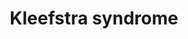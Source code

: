 ---
annotations:
- id: DOID:1925
  parent: genetic disease
  type: Disease Ontology
  value: Coffin-Siris syndrome
- id: DOID:0080598
  parent: genetic disease
  type: Disease Ontology
  value: Kleefstra syndrome 2
- id: DOID:0060352
  parent: genetic disease
  type: Disease Ontology
  value: Kleefstra syndrome 1
- id: PW:0000013
  parent: disease pathway
  type: Pathway Ontology
  value: disease pathway
- id: DOID:0080597
  type: Disease Ontology
  value: Kleefstra syndrome
- id: PW:0001411
  parent: regulatory pathway
  type: Pathway Ontology
  value: altered histone modification pathway
authors:
- Fehrhart
- Eweitz
- Egonw
citedin: ''
communities:
- Diseases
- RareDiseases
- ontox
description: 'Kleefstra syndrome is a rare genetic disorder (MIM #610253, Orpha:261494).
  The cause was found first to be a deletion in the region 9q34.2 with the main gene
  EHMT1, which is a histone methyltransferase and involved in epigenetics, namely
  histone methylation on histone H3 lysine residues. It also methylates DNA. Similar
  phenotypes were later found with loss of function mutations in other proteins involved
  in histone methylation, namely KMT2C (MLL3) located on 7q36.1, MBD5, SMARCB1, and
  NR1I3 (MIM #617768 Kleefstra syndrome 2).'
last-edited: 2024-07-25
ndex: null
organisms:
- Homo sapiens
redirect_from:
- /index.php/Pathway:WP5351
- /instance/WP5351
- /instance/WP5351_r134654
revision: r134654
schema-jsonld:
- '@context': https://schema.org/
  '@id': https://wikipathways.github.io/pathways/WP5351.html
  '@type': Dataset
  creator:
    '@type': Organization
    name: WikiPathways
  description: 'Kleefstra syndrome is a rare genetic disorder (MIM #610253, Orpha:261494).
    The cause was found first to be a deletion in the region 9q34.2 with the main
    gene EHMT1, which is a histone methyltransferase and involved in epigenetics,
    namely histone methylation on histone H3 lysine residues. It also methylates DNA.
    Similar phenotypes were later found with loss of function mutations in other proteins
    involved in histone methylation, namely KMT2C (MLL3) located on 7q36.1, MBD5,
    SMARCB1, and NR1I3 (MIM #617768 Kleefstra syndrome 2).'
  keywords:
  - ACTL6A
  - ACTL6B
  - ARID1A
  - ARID1B
  - ASH2L
  - ASXL1
  - BAP1
  - BIX-01294
  - DNA
  - DPY30
  - EHMT1
  - Histone H3.3
  - KDM6A
  - KMT2C
  - L-lysine residue
  - MBD5
  - N6,N6-dimethyl-L-lysine residue
  - N6-methyl-L-lysine residue
  - NCOA6
  - NR1I3
  - PAGR1
  - PAXIP1
  - RBBP5
  - RXRA
  - S-adenosyl-L-homocysteine
  - S-adenosyl-L-methionine
  - SMARCA2
  - SMARCA4
  - SMARCB1
  - SMARCC1
  - SMARCC2
  - SMARCD1
  - SMARCD2
  - SMARCD3
  - WDR5
  - Zn(2+)
  license: CC0
  name: Kleefstra syndrome
seo: CreativeWork
title: Kleefstra syndrome
wpid: WP5351
---